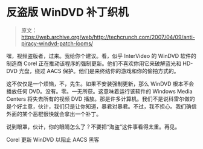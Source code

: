 # 反盗版 WinDVD 补丁织机

> 原文：<https://web.archive.org/web/http://techcrunch.com/2007/04/09/anti-piracy-windvd-patch-looms/>

嘿，视频盗版者，过来。我给你个建议。看，似乎 InterVideo 的 WinDVD 软件的制造商 Corel 正在推动该程序的强制更新。他们不喜欢你用它来破解蓝光和 HD-DVD 光盘，绕过 AACS 保护。他们是来终结你的游戏和你的偷拍方式的。

这不仅仅是一个烦恼，不，先生。如果不安装强制更新，那么 WinDVD 根本不会播放任何 DVD。没有。零。一无所获。这意味着运行该软件的 Windows Media Centers 将失去所有的视频 DVD 播放。那是许多计算机。我们不是说科雷尔做的是个好主意，伙计，我们只是让你知道，暴君对暴君。不过，我不担心。我们确信外面的某个恶棍很快就会拿出一个补丁。

说到眼罩，伙计，你的眼睛怎么了？不要把“海盗”这件事看得太重。再见。

Corel 更新 WinDVD 以阻止 AACS 黑客
